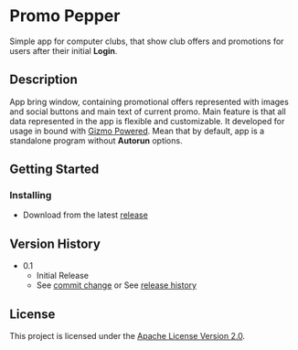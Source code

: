 # Promo Pepper

Simple app for computer clubs, that show club offers and promotions for users after their initial 
**Login**.

## Description

App bring window, containing promotional offers represented with images and social buttons and main text of 
current promo.
Main feature is that all data represented in the app is flexible and customizable. 
It developed for usage in bound with 
[Gizmo Powered](https://www.gizmopowered.net).
Mean that by default, app is a 
standalone program without **Autorun** options.

## Getting Started


### Installing

* Download from the latest [release](https://github.com/tossivahva/gizmo-promo-pop/releases)


## Version History

* 0.1
    * Initial Release
    * See [commit change]() or See [release history](https://github.com/tossivahva/gizmo-promo-pop/releases)

## License

This project is licensed under the
[Apache License Version 2.0](https://github.com/tossivahva/gizmo-promo-pop/blob/master/LICENSE).
